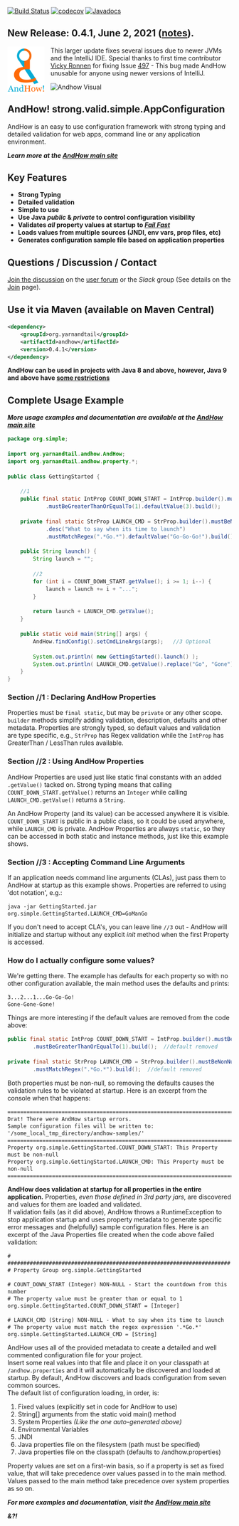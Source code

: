 [![Build Status](https://travis-ci.org/eeverman/andhow.svg?branch=master)](https://travis-ci.org/eeverman/andhow)
[![codecov](https://codecov.io/gh/eeverman/andhow/branch/master/graph/badge.svg)](https://codecov.io/gh/eeverman/andhow)
[![Javadocs](https://www.javadoc.io/badge/org.yarnandtail/andhow.svg)](https://www.javadoc.io/doc/org.yarnandtail/andhow)


## New Release:  0.4.1, June 2, 2021 ([notes](https://github.com/eeverman/andhow/releases/tag/andhow-0.4.1)).
<img src="https://github.com/eeverman/andhow/raw/master/logo/AndHow-empty-circle-combination.png" width="83" height="107" alt="AndHow's new logo"  style="float: left; margin-right: 1em; margin-bottom: .6em;">

This larger update fixes several issues due to newer JVMs and the IntelliJ IDE.
Special thanks to first time contributor [Vicky Ronnen](https://github.com/VickyRonnen) for fixing Issue [497](https://github.com/eeverman/andhow/issues/497) -
This bug made AndHow unusable for anyone using newer versions of IntelliJ.


![Andhow Visual](andhow.gif)
## AndHow!  strong.valid.simple.AppConfiguration
AndHow is an easy to use configuration framework with strong typing and detailed 
validation for web apps, command line or any application environment.

_**Learn more at the [AndHow main site](https://sites.google.com/view/andhow)**_

## Key Features
* **Strong Typing**
* **Detailed validation**
* **Simple to use**
* **Use Java _public_ & _private_ to control configuration visibility**
* **Validates _all_ property values at startup to _[Fail Fast](http://www.practical-programming.org/ppl/docs/articles/fail_fast_principle/fail_fast_principle.html)_**
* **Loads values from multiple sources (JNDI, env vars, prop files, etc)**
* **Generates configuration sample file based on  application properties**

## Questions / Discussion / Contact
[Join the discussion](https://sites.google.com/view/andhow/join-discussion)
on the [user forum](https://groups.google.com/d/forum/andhowuser)
or the *Slack* group (See details on the
[Join](https://sites.google.com/view/andhow/join-discussion) page).

## Use it via Maven (available on Maven Central)
```xml
<dependency>
    <groupId>org.yarnandtail</groupId>
    <artifactId>andhow</artifactId>
    <version>0.4.1</version>
</dependency>
```
**AndHow can be used in projects with Java 8 and above, however, Java 9 and above have [some restrictions](https://sites.google.com/view/andhow/user-guide/java9)**

## Complete Usage Example
_**More usage examples and documentation
are available at the [AndHow main site](https://sites.google.com/view/andhow)**_
```java
package org.simple;

import org.yarnandtail.andhow.AndHow;
import org.yarnandtail.andhow.property.*;

public class GettingStarted {
	
	//1
	public final static IntProp COUNT_DOWN_START = IntProp.builder().mustBeNonNull()
			.mustBeGreaterThanOrEqualTo(1).defaultValue(3).build();
	
	private final static StrProp LAUNCH_CMD = StrProp.builder().mustBeNonNull()
			.desc("What to say when its time to launch")
			.mustMatchRegex(".*Go.*").defaultValue("Go-Go-Go!").build();
	
	public String launch() {
		String launch = "";
		
		//2
		for (int i = COUNT_DOWN_START.getValue(); i >= 1; i--) {
			launch = launch += i + "...";
		}
		
		return launch + LAUNCH_CMD.getValue();
	}
	
	public static void main(String[] args) {
		AndHow.findConfig().setCmdLineArgs(args);	//3 Optional
		
		System.out.println( new GettingStarted().launch() );
		System.out.println( LAUNCH_CMD.getValue().replace("Go", "Gone") );
	}
}
```
### Section //1 : Declaring AndHow Properties
Properties must be `final static`, but may be `private` or any other scope.
`builder` methods simplify adding validation, description, defaults and
other metadata.
Properties are strongly typed, so default values and validation are type specific, e.g.,
`StrProp` has Regex validation while the `IntProp` has GreaterThan / LessThan rules available.

### Section //2 : Using AndHow Properties
AndHow Properties are used just like static final constants with an added
`.getValue()` tacked on. Strong typing means that calling `COUNT_DOWN_START.getValue()`
returns an `Integer` while calling `LAUNCH_CMD.getValue()` returns a `String`.

An AndHow Property (and its value) can be accessed anywhere it is visible.
`COUNT_DOWN_START` is public in a public class, so it could be used anywhere, while
`LAUNCH_CMD` is private.
AndHow Properties are always `static`, so they can be accessed in both static
and instance methods, just like this example shows.

### Section //3 : Accepting Command Line Arguments
If an application needs command line arguments (CLAs), just pass them to AndHow
at startup as this example shows.   Properties are referred to using 'dot notation', e.g.:
```
java -jar GettingStarted.jar org.simple.GettingStarted.LAUNCH_CMD=GoManGo
```
If you don't need to accept CLA's, you can leave line `//3` out -
AndHow will initialize and startup without any explicit _init_ method when
the first Property is accessed.

### How do I actually configure some values?
We're getting there.
The example has defaults for each property so with no other configuration available, 
the main method uses the defaults and prints:
```
3...2...1...Go-Go-Go!
Gone-Gone-Gone!
```
Things are more interesting if the default values are removed from the code above:
```java
public final static IntProp COUNT_DOWN_START = IntProp.builder().mustBeNonNull()
		.mustBeGreaterThanOrEqualTo(1).build();  //default removed
	
private final static StrProp LAUNCH_CMD = StrProp.builder().mustBeNonNull()
		.mustMatchRegex(".*Go.*").build();  //default removed
```
Both properties must be non-null, so removing the defaults causes the validation 
rules to be violated at startup.  Here is an excerpt from the console when that happens:
```
========================================================================
Drat! There were AndHow startup errors.
Sample configuration files will be written to: '/some_local_tmp_directory/andhow-samples/'
========================================================================
Property org.simple.GettingStarted.COUNT_DOWN_START: This Property must be non-null
Property org.simple.GettingStarted.LAUNCH_CMD: This Property must be non-null
========================================================================
```

**AndHow does validation at startup for all properties in the entire application.**
Properties, _even those defined in 3rd party jars_, are discovered and values for 
them are loaded and validated.  
If validation fails (as it did above), AndHow throws a RuntimeException to stop 
application startup and uses property metadata to generate specific error 
messages and (helpfully) sample configuration files. 
Here is an excerpt of the Java Properties file created when the code above failed validation:
```
# ######################################################################
# Property Group org.simple.GettingStarted

# COUNT_DOWN_START (Integer) NON-NULL - Start the countdown from this number
# The property value must be greater than or equal to 1
org.simple.GettingStarted.COUNT_DOWN_START = [Integer]

# LAUNCH_CMD (String) NON-NULL - What to say when its time to launch
# The property value must match the regex expression '.*Go.*'
org.simple.GettingStarted.LAUNCH_CMD = [String]
```
AndHow uses all of the provided metadata to create a detailed and well commented 
configuration file for your project.  
Insert some real values into that file and place it on your classpath at 
`/andhow.properties` and it will automatically be discovered and loaded at startup.
By default, AndHow discovers and loads configuration from seven common sources.  
The default list of configuration loading, in order, is:
1. Fixed values (explicitly set in code for AndHow to use)
2. String[] arguments from the static void main() method
3. System Properties _(Like the one auto-generated above)_
4. Environmental Variables
5. JNDI
6. Java properties file on the filesystem (path must be specified)
7. Java properties file on the classpath (defaults to /andhow.properties)

Property values are set on a first-win basis, so if a property is set as fixed value,
that will take precedence over values passed in to the main method.  
Values passed to the main method take precedence over system properties as so on.

_**For more examples and documentation, visit the [AndHow main site](https://sites.google.com/view/andhow)**_

_**&?!**_

